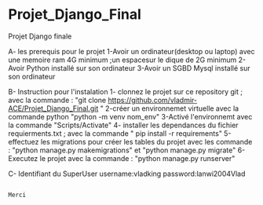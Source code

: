 # Projet_Django_Final
Projet Django finale 

A- les prerequis pour le projet 
  1-Avoir un ordinateur(desktop ou laptop) avec une memoire ram 4G minimum ;un espacesur le dique de 2G minimum
  2-Avoir Python installé sur son ordinateur 
  3-Avoir un SGBD Mysql installé sur son ordinateur 

B- Instruction pour l'instalation 
   1- clonnez le projet sur ce repository git ; avec la commande : "git clone https://github.com/vladmir-ACE/Projet_Django_Final.git "
   2-créer un environnemet virtuelle avec la commande python "python -m venv nom_env"
   3-Activé l'environnemt avec la commande "Scripts/Activate"
   4- installer les dependances du fichier requierments.txt ; avec la commande " pip install -r requirements"
   5-effectuez les migrations pour créer les tables du projet avec les commande : "python manage.py makemigrations" et "python manage.py migrate"
   6- Executez le projet  avec la commande : "python manage.py runserver"

C- Identifiant du SuperUser
username:vladking
password:lanwi2004Vlad

                                                                                                            Merci





   
